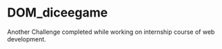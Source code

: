 # DOM_diceegame

Another Challenge completed while working on internship course of web development.
